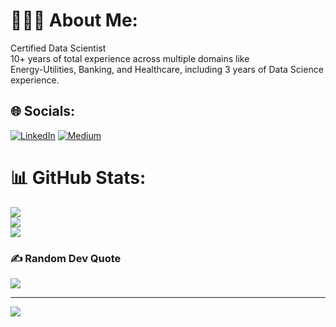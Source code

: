 # 🧑🏽‍💻 About Me:
Certified Data Scientist<br> 10+ years of total experience across multiple domains like <br>Energy-Utilities, Banking, and Healthcare, including 3 years of Data Science experience.

## 🌐 Socials:
[![LinkedIn](https://img.shields.io/badge/LinkedIn-%230077B5.svg?logo=linkedin&logoColor=white)](https://linkedin.com/in/sachinxshrivastav) [![Medium](https://img.shields.io/badge/Medium-12100E?logo=medium&logoColor=white)](https://medium.com/@sachinxshrivastav) 

# 📊 GitHub Stats:
![](https://github-readme-stats.vercel.app/api?username=sachinxshrivastav&theme=default&hide_border=false&include_all_commits=true&count_private=true)<br/>
![](https://github-readme-streak-stats.herokuapp.com/?user=sachinxshrivastav&theme=default&hide_border=false)<br/>
![](https://github-readme-stats.vercel.app/api/top-langs/?username=sachinxshrivastav&theme=default&hide_border=false&include_all_commits=true&count_private=true&layout=compact)

### ✍️ Random Dev Quote
![](https://quotes-github-readme.vercel.app/api?type=horizontal&theme=light)

---
[![](https://visitcount.itsvg.in/api?id=sachinxshrivastav&icon=0&color=0)](https://visitcount.itsvg.in)
